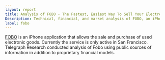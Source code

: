 ```yaml
---
layout: report
title: Analysis of FOBO - The Fastest, Easiest Way To Sell Your Electronics
Description: Technical, financial, and market analysis of FOBO, an iPhone app for local sales of electronics. 
label: fobo
---
```


[FOBO](http://fobo.net) is an iPhone application that allows the sale and purchase of used electronic goods. Currently the service is only active in San Francisco. Telegraph Research conducted analysis of Fobo using public sources of information in addition to proprietary financial models. 
